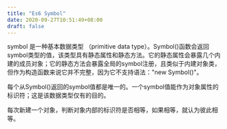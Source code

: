 ```yaml
---
title: "Es6 Symbol"
date: 2020-09-27T10:51:49+08:00
draft: false
---
```


symbol 是一种基本数据类型 （primitive data type）。Symbol()函数会返回symbol类型的值，该类型具有静态属性和静态方法。它的静态属性会暴露几个内建的成员对象；它的静态方法会暴露全局的symbol注册，且类似于内建对象类，但作为构造函数来说它并不完整，因为它不支持语法："new Symbol()"。

每个从Symbol()返回的symbol值都是唯一的。一个symbol值能作为对象属性的标识符；这是该数据类型仅有的目的。

每次新建一个对象，判断对象内部的标识符是否相等，如果相等，就认为彼此相等。